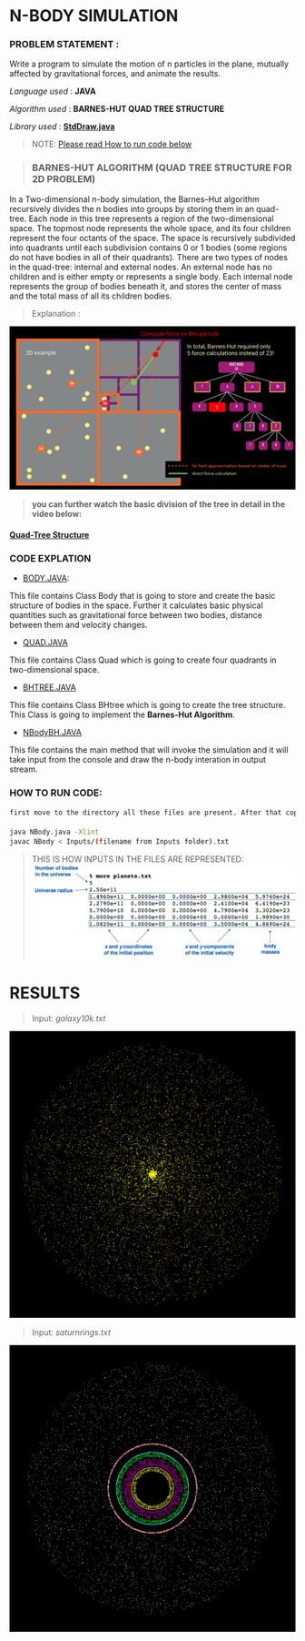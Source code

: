 # N-BODY SIMULATION

### PROBLEM STATEMENT : 
Write a program to simulate the motion of n particles in the plane, mutually affected by gravitational forces, and animate the results.

_Language used_ : **JAVA**

_Algorithm used_ : **BARNES-HUT QUAD TREE STRUCTURE**

_Library used_ : **[StdDraw.java](https://introcs.cs.princeton.edu/java/stdlib/javadoc/StdDraw.html)**

> NOTE: [Please read How to run code below](#how-to-run-code)


> ### BARNES-HUT ALGORITHM (QUAD TREE STRUCTURE FOR 2D PROBLEM)

In a Two-dimensional n-body simulation, the Barnes–Hut algorithm recursively divides the n bodies into groups by storing them in an quad-tree. 
Each node in this tree represents a region of the two-dimensional space. 
The topmost node represents the whole space, and its four children represent the four octants of the space. 
The space is recursively subdivided into quadrants until each subdivision contains 0 or 1 bodies (some regions do not have bodies in all of their quadrants). 
There are two types of nodes in the quad-tree: internal and external nodes. An external node has no children and is either empty or represents a single body. 
Each internal node represents the group of bodies beneath it, and stores the center of mass and the total mass of all its children bodies.

> Explanation :

![Quad-Tree Structure Representation](https://github.com/smitz94/Projects/blob/master/N-Body%20Simulation/barnes-hut%20quad%20tree%20structure.png)

> **you can further watch the basic division of the tree in detail in the video below:**

#### [Quad-Tree Structure](https://www.youtube.com/watch?v=0eKQXPAcQK8&t=11s)

### CODE EXPLATION
* [BODY.JAVA](https://github.com/smitz94/Projects/blob/master/N-Body%20Simulation/Body.java): 

This file contains Class Body that is going to store and create the basic structure of bodies in the space. Further it calculates basic physical quantities such as gravitational force between two bodies, distance between them and velocity changes.

* [QUAD.JAVA](https://github.com/smitz94/Projects/blob/master/N-Body%20Simulation/Quad.java)

This file contains Class Quad which is going to create four quadrants in two-dimensional space.

* [BHTREE.JAVA](https://github.com/smitz94/Projects/blob/master/N-Body%20Simulation/BHTree.java)

This file contains Class BHtree which is going to create the tree structure. This Class is going to implement the **Barnes-Hut Algorithm**.

* [NBodyBH.JAVA](https://github.com/smitz94/Projects/blob/master/N-Body%20Simulation/NBodyBH.java)

This file contains the main method that will invoke the simulation and it will take input from the console and draw the n-body interation in output stream.

### HOW TO RUN CODE: 

```bash
first move to the directory all these files are present. After that copy the following sytaxt:

java NBody.java -Xlint
javac NBody < Inputs/(filename from Inputs folder).txt
```

> THIS IS HOW INPUTS IN THE FILES ARE REPRESENTED:
![](https://github.com/smitz94/Projects/blob/master/N-Body%20Simulation/input-format.jpg)

# RESULTS

> Input: _galaxy10k.txt_

![](https://github.com/smitz94/Projects/blob/master/N-Body%20Simulation/galaxy10k.png)

> Input: _saturnrings.txt_

![](https://github.com/smitz94/Projects/blob/master/N-Body%20Simulation/saturnrings.png)
